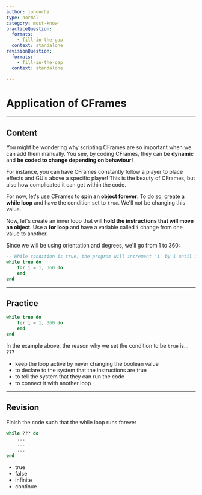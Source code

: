 ```yaml
---
author: junoocha
type: normal
category: must-know
practiceQuestion:
  formats:
    - fill-in-the-gap
  context: standalone
revisionQuestion:
  formats:
    - fill-in-the-gap
  context: standalone

---
```


# Application of CFrames
---

## Content
You might be wondering why scripting CFrames are so important when we can add them manually. You see, by coding CFrames, they can be **dynamic** and **be coded to change depending on behaviour!** 

For instance, you can have CFrames constantly follow a player to place effects and GUIs above a specific player! This is the beauty of CFrames, but also how complicated it can get within the code.

For now, let's use CFrames to **spin an object forever**. To do so, create a **while loop** and have the condition set to `true`. We'll not be changing this value.

Now, let's create an inner loop that will **hold the instructions that will move an object**. Use a **for loop** and have a variable called `i` change from one value to another.

Since we will be using orientation and degrees, we'll go from 1 to 360:

```lua
-- While condition is true, the program will increment 'i' by 1 until it hits 360
while true do
    for i = 1, 360 do
    end
end
```
---

## Practice

```lua
while true do
    for i = 1, 360 do
    end
end
```

In the example above, the reason why we set the condition to be `true` is... ???

- keep the loop active by never changing the boolean value
- to declare to the system that the instructions are true
- to tell the system that they can run the code
- to connect it with another loop
---

## Revision
Finish the code such that the while loop runs forever
```lua
while ??? do
    ...
    ...
    ...
end
```
- true
- false
- infinite
- continue